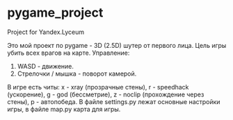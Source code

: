 # pygame_project
Project for Yandex.Lyceum

Это мой проект по pygame - 3D (2.5D) шутер от первого лица. Цель игры убить всех врагов на карте.
Управление: 
1. WASD - движение.
2. Стрелочки / мышка - поворот камерой.

В игре есть читы: x - xray (прозрачные стены), r - speedhack (ускорение), g - god (бессметрие), z - noclip (прохождение через стены), p - автопобеда.
В файле settings.py лежат основные настройки игры, в файле map.py карта для игры.
